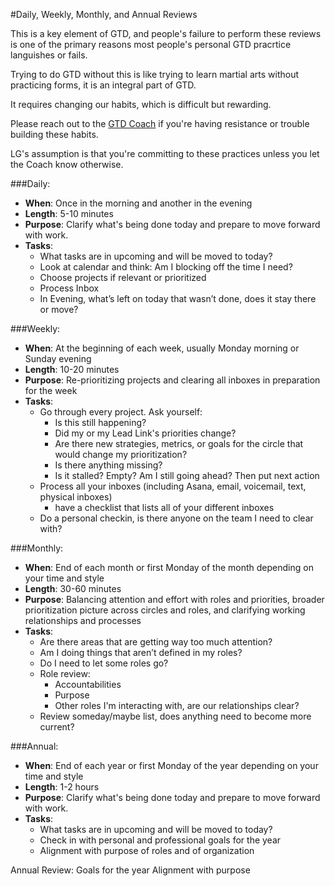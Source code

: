 #Daily, Weekly, Monthly, and Annual Reviews

This is a key element of GTD, and people's failure to perform these reviews is one of the primary reasons most people's personal GTD pracrtice languishes or fails.  

Trying to do GTD without this is like trying to learn martial arts without practicing forms, it is an integral part of GTD.

It requires changing our habits, which is difficult but rewarding.

Please reach out to the [GTD Coach](https://glassfrog.holacracy.org/roles/4477015) if you're having resistance or trouble building these habits.

LG's assumption is that you're committing to these practices unless you let the Coach know otherwise.



###Daily:
- **When**: Once in the morning and another in the evening
- **Length**: 5-10 minutes
- **Purpose**: Clarify what's being done today and prepare to move forward with work.
- **Tasks**:
    - What tasks are in upcoming and will be moved to today?
    - Look at calendar and think: Am I blocking off the time I need?
    - Choose projects if relevant or prioritized
    - Process Inbox
    - In Evening, what’s left on today that wasn’t done, does it stay there or move?

###Weekly:
- **When**: At the beginning of each week, usually Monday morning or Sunday evening
- **Length**: 10-20 minutes
- **Purpose**: Re-prioritizing projects and clearing all inboxes in preparation for the week
- **Tasks**:
    - Go through every project. Ask yourself: 
        - Is this still happening?
        - Did my or my Lead Link's priorities change?
        - Are there new strategies, metrics, or goals for the circle that would change my prioritization?
        - Is there anything missing?
        - Is it stalled? Empty? Am I still going ahead? Then put next action 
    - Process all your inboxes (including Asana, email, voicemail, text, physical inboxes) 
        - have a checklist that lists all of your different inboxes
    - Do a personal checkin, is there anyone on the team I need to clear with?
    
###Monthly:
- **When**: End of each month or first Monday of the month depending on your time and style
- **Length**: 30-60 minutes
- **Purpose**: Balancing attention and effort with roles and priorities, broader prioritization picture across circles and roles, and clarifying working relationships and processes
- **Tasks**:
    - Are there areas that are getting way too much attention?
    - Am I doing things that aren’t defined in my roles?
    - Do I need to let some roles go?
    - Role review:
        - Accountabilities
        - Purpose
        - Other roles I'm interacting with, are our relationships clear?
    - Review someday/maybe list, does anything need to become more current?

###Annual:
- **When**: End of each year or first Monday of the year depending on your time and style
- **Length**: 1-2 hours
- **Purpose**: Clarify what's being done today and prepare to move forward with work.
- **Tasks**:
    - What tasks are in upcoming and will be moved to today?
    - Check in with personal and professional goals for the year
    - Alignment with purpose of roles and of organization

Annual Review:
Goals for the year
Alignment with purpose

